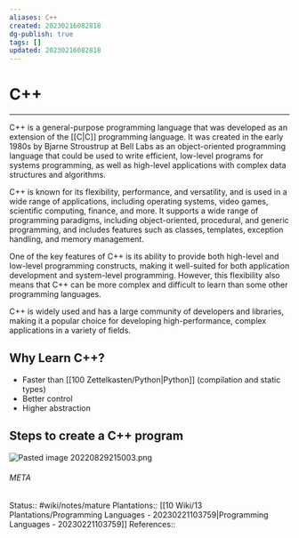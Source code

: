 ```yaml
---
aliases: C++
created: 20230216082818
dg-publish: true
tags: []
updated: 20230216082818
---
```

# C++
---
C++ is a general-purpose programming language that was developed as an extension of the [[C\|C]] programming language. It was created in the early 1980s by Bjarne Stroustrup at Bell Labs as an object-oriented programming language that could be used to write efficient, low-level programs for systems programming, as well as high-level applications with complex data structures and algorithms.

C++ is known for its flexibility, performance, and versatility, and is used in a wide range of applications, including operating systems, video games, scientific computing, finance, and more. It supports a wide range of programming paradigms, including object-oriented, procedural, and generic programming, and includes features such as classes, templates, exception handling, and memory management.

One of the key features of C++ is its ability to provide both high-level and low-level programming constructs, making it well-suited for both application development and system-level programming. However, this flexibility also means that C++ can be more complex and difficult to learn than some other programming languages.

C++ is widely used and has a large community of developers and libraries, making it a popular choice for developing high-performance, complex applications in a variety of fields.


## Why Learn C++?
- Faster than [[100 Zettelkasten/Python\|Python]] (compilation and static types)
- Better control
- Higher abstraction

## Steps to create a C++ program
![Pasted image 20220829215003.png](/img/user/90%20Meta/Attachments/Pasted/Pasted%20image%2020220829215003.png)



###### META
Status:: #wiki/notes/mature 
Plantations:: [[10 Wiki/13 Plantations/Programming Languages - 20230221103759\|Programming Languages - 20230221103759]]
References:: 
